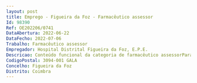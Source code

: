 ```yaml
--- 
layout: post
title: Emprego - Figueira da Foz - Farmacêutico assessor
Id: 98390
Ref: OE202206/0741
DataAbertura: 2022-06-22
DataFecho: 2022-07-06
Trabalho: Farmacêutico assessor
Empregador: Hospital Distrital Figueira da Foz, E.P.E.
Descricao: Conteúdo funcional da categoria de farmacêutico assessorPara além das funções inerentes à categoria de farmacêutico assistente, compete ao farmacêutico assessor a) Participar na estruturação, organização, planeamento e coordenação dos serviços b) Planificar, coordenar, orientar e avaliar as atividades dos farmacêuticos e de outros profissionais de saúde no âmbito do seu processo de formação, bem como nas atividades de estágios de pré e pós  licenciatura, mestrados e doutoramentos c) Desenvolver e coordenar protocolos de estudo relacionados com a sua área de atividade d) Integrar comissões clínicas e técnico  científicas com o objetivo da disciplina, racionalização de recursos, melhoria assistencial e a salvaguarda da saúde pública e) Responsabilizar  se pela gestão da qualidade dos serviços e implementação de boas práticas e outros referenciais f) Assumir a responsabilidade técnica pela seleção, aquisição e conservação de medicamentos, dispositivos médicos e outros produtos de saúde relacionados com a sua área profissional g) Assumir a responsabilidade técnica pela gestão de bancos celulares, amostras biológicas, ADN e respetivas bases de dados relacionadas com a sua área profissional h) Assumir a responsabilidade técnica pela seleção e conservação de dispositivos médicos in vivo e in vitro, equipamentos e sua correta conservação i) Emitir pareceres técnico  científicos j) Substituir o farmacêutico assessor sénior nas suas ausências e impedimentos
CodigoPostal: 3094-001 GALA
Concelho: Figueira da Foz
Distrito: Coimbra
--- 
```

